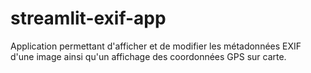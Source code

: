# streamlit-exif-app
Application permettant d'afficher et de modifier les métadonnées EXIF d'une image ainsi qu'un affichage des coordonnées GPS sur carte.
